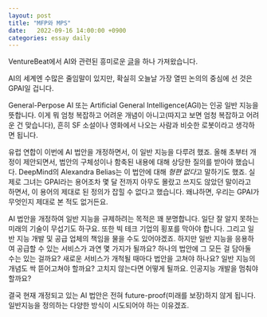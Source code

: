 ```yaml
---
layout: post
title: "MFP와 MPS"
date:   2022-09-16 14:00:00 +0900
categories: essay daily
---
```


VentureBeat에서 AI와 관련된 흥미로운 [글][article]을 하나 가져왔습니다.

AI의 세계엔 수많은 줄임말이 있지만, 확실히 오늘날 가장 열띤 논의의 중심에 선 것은 GPAI일 겁니다.

General-Perpose AI 또는 Artificial General Intelligence(AGI)는 인공 일반 지능을 뜻합니다. 이게 뭐 엄청 복잡하고 어려운 개념이 아니고(따지고 보면 엄청 복잡하고 어려운 건 맞습니다), 흔히 SF 소설이나 영화에서 나오는 사람과 비슷한 로봇이라고 생각하면 됩니다.

유럽 연합이 이번에 AI 법안을 개정하면서, 이 일반 지능을 다루려 했죠. 올해 초부터 개정이 제안되면서, 법안의 구체성이나 함축된 내용에 대해 상당한 질의를 받아야 했습니다. DeepMind의 Alexandra Belias는 이 법안에 대해 <em>형편 없다</em>고 말하기도 했죠. 실제로 그녀는 GPAI라는 용어조차 몇 달 전까지 아무도 몰랐고 쓰지도 않았던 말이라고 하면서, 이 용어의 제대로 된 정의가 잡힐 수 없다고 했습니다. 왜냐하면, 우리는 GPAI가 무엇인지 제대로 본 적도 없거든요.

AI 법안을 개정하여 일반 지능을 규제하려는 목적은 꽤 분명합니다. 일단 잘 알지 못하는 미래의 기술이 무섭기도 하구요. 또한 빅 테크 기업의 횡포를 막아야 합니다. 그리고 일반 지능 개발 및 공급 업체의 책임을 물을 수도 있어야겠죠. 하지만 일반 지능을 응용하여 공급할 수 있는 서비스가 과연 몇 가지가 될까요? 하나의 법안에 그 모든 걸 담아둘 수는 있는 걸까요? 새로운 서비스가 개척될 때마다 법안을 고쳐야 하나요? 일반 지능의 개념도 싹 뜯어고쳐야 할까요? 고치지 않는다면 어떻게 될까요. 인공지능 개발을 멈춰야 할까요?

결국 현재 개정되고 있는 AI 법안은 전혀 future-proof(미래를 보장)하지 않게 됩니다. 일반지능을 정의하는 다양한 방식이 시도되어야 하는 이유겠죠.

[article]:https://venturebeat.com/ai/ai-act-what-does-general-purpose-ai-gpai-even-mean/